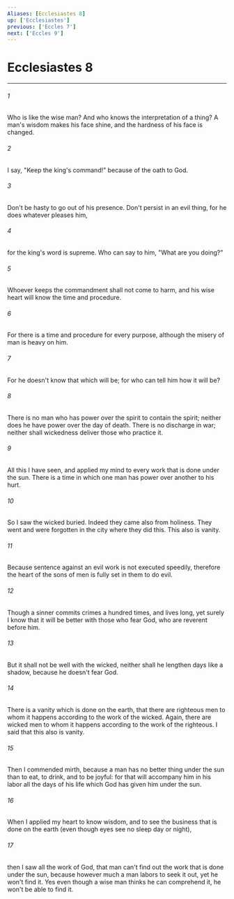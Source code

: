 ```yaml
---
Aliases: [Ecclesiastes 8]
up: ['Ecclesiastes']
previous: ['Eccles 7']
next: ['Eccles 9']
---
```

# Ecclesiastes 8
***





###### 1 

Who is like the wise man? And who knows the interpretation of a thing? A man's wisdom makes his face shine, and the hardness of his face is changed. 



###### 2 

I say, "Keep the king's command!" because of the oath to God. 



###### 3 

Don't be hasty to go out of his presence. Don't persist in an evil thing, for he does whatever pleases him, 



###### 4 

for the king's word is supreme. Who can say to him, "What are you doing?" 



###### 5 

Whoever keeps the commandment shall not come to harm, and his wise heart will know the time and procedure. 



###### 6 

For there is a time and procedure for every purpose, although the misery of man is heavy on him. 



###### 7 

For he doesn't know that which will be; for who can tell him how it will be? 



###### 8 

There is no man who has power over the spirit to contain the spirit; neither does he have power over the day of death. There is no discharge in war; neither shall wickedness deliver those who practice it. 



###### 9 

All this I have seen, and applied my mind to every work that is done under the sun. There is a time in which one man has power over another to his hurt. 



###### 10 

So I saw the wicked buried. Indeed they came also from holiness. They went and were forgotten in the city where they did this. This also is vanity. 



###### 11 

Because sentence against an evil work is not executed speedily, therefore the heart of the sons of men is fully set in them to do evil. 



###### 12 

Though a sinner commits crimes a hundred times, and lives long, yet surely I know that it will be better with those who fear God, who are reverent before him. 



###### 13 

But it shall not be well with the wicked, neither shall he lengthen days like a shadow, because he doesn't fear God. 



###### 14 

There is a vanity which is done on the earth, that there are righteous men to whom it happens according to the work of the wicked. Again, there are wicked men to whom it happens according to the work of the righteous. I said that this also is vanity. 



###### 15 

Then I commended mirth, because a man has no better thing under the sun than to eat, to drink, and to be joyful: for that will accompany him in his labor all the days of his life which God has given him under the sun. 



###### 16 

When I applied my heart to know wisdom, and to see the business that is done on the earth (even though eyes see no sleep day or night), 



###### 17 

then I saw all the work of God, that man can't find out the work that is done under the sun, because however much a man labors to seek it out, yet he won't find it. Yes even though a wise man thinks he can comprehend it, he won't be able to find it.
